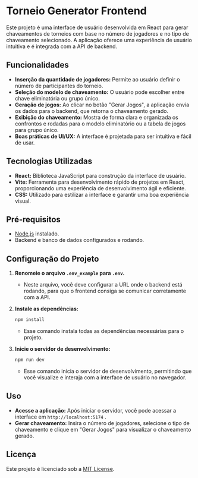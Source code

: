 # Torneio Generator Frontend

Este projeto é uma interface de usuário desenvolvida em React para gerar chaveamentos de torneios com base no número de jogadores e no tipo de chaveamento selecionado. A aplicação oferece uma experiência de usuário intuitiva e é integrada com a API de backend.

## Funcionalidades

- **Inserção da quantidade de jogadores:** Permite ao usuário definir o número de participantes do torneio.
- **Seleção do modelo de chaveamento:** O usuário pode escolher entre chave eliminatória ou grupo único.
- **Geração de jogos:** Ao clicar no botão "Gerar Jogos", a aplicação envia os dados para o backend, que retorna o chaveamento gerado.
- **Exibição do chaveamento:** Mostra de forma clara e organizada os confrontos e rodadas para o modelo eliminatório ou a tabela de jogos para grupo único.
- **Boas práticas de UI/UX:** A interface é projetada para ser intuitiva e fácil de usar.

## Tecnologias Utilizadas

- **React:** Biblioteca JavaScript para construção da interface de usuário.
- **Vite:** Ferramenta para desenvolvimento rápido de projetos em React, proporcionando uma experiência de desenvolvimento ágil e eficiente.
- **CSS:** Utilizado para estilizar a interface e garantir uma boa experiência visual.

## Pré-requisitos

- [Node.js](https://nodejs.org/) instalado.
- Backend e banco de dados configurados e rodando.

## Configuração do Projeto

1. **Renomeie o arquivo `.env_example` para `.env`.**

   - Neste arquivo, você deve configurar a URL onde o backend está rodando, para que o frontend consiga se comunicar corretamente com a API.

2. **Instale as dependências:**

   ```bash
   npm install
   ```

   - Esse comando instala todas as dependências necessárias para o projeto.

3. **Inicie o servidor de desenvolvimento:**
   ```bash
   npm run dev
   ```
   - Esse comando inicia o servidor de desenvolvimento, permitindo que você visualize e interaja com a interface de usuário no navegador.

## Uso

- **Acesse a aplicação:** Após iniciar o servidor, você pode acessar a interface em `http://localhost:5174` .
- **Gerar chaveamento:** Insira o número de jogadores, selecione o tipo de chaveamento e clique em "Gerar Jogos" para visualizar o chaveamento gerado.

## Licença

Este projeto é licenciado sob a [MIT License](LICENSE).
